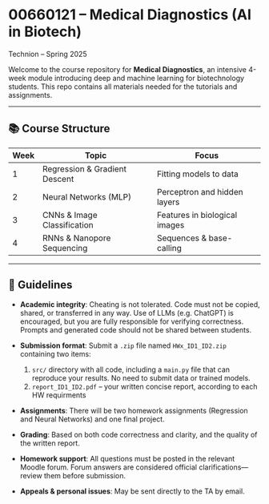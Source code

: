 # 00660121 – Medical Diagnostics (AI in Biotech)  
Technion – Spring 2025

Welcome to the course repository for **Medical Diagnostics**, an intensive 4-week module introducing deep and machine learning for biotechnology students. This repo contains all materials needed for the tutorials and assignments.

---

## 📚 Course Structure

| Week | Topic                          | Focus                         |
|------|--------------------------------|-------------------------------|
| 1    | Regression & Gradient Descent | Fitting models to data        |
| 2    | Neural Networks (MLP)         | Perceptron and hidden layers |
| 3    | CNNs & Image Classification   | Features in biological images|
| 4    | RNNs & Nanopore Sequencing    | Sequences & base-calling     |

---

## 📌 Guidelines

* **Academic integrity**: Cheating is not tolerated. Code must not be copied, shared, or transferred in any way. Use of LLMs (e.g. ChatGPT) is encouraged, but you are fully responsible for verifying correctness. Prompts and generated code should not be shared between students.

* **Submission format**: Submit a `.zip` file named `HWx_ID1_ID2.zip` containing two items:

  1. `src/` directory with all code, including a `main.py` file that can reproduce your results. No need to submit data or trained models.
  2. `report_ID1_ID2.pdf` – your written concise report, according to each HW requirments

* **Assignments**: There will be two homework assignments (Regression and Neural Networks) and one final project.

* **Grading**: Based on both code correctness and clarity, and the quality of the written report.

* **Homework support**: All questions must be posted in the relevant Moodle forum. Forum answers are considered official clarifications—review them before submission.

* **Appeals & personal issues**: May be sent directly to the TA by email.
